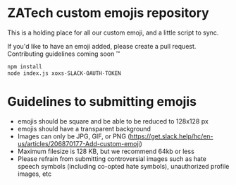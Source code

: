 # ZATech custom emojis repository

This is a holding place for all our custom emoji, and a little script to sync.

If you'd like to have an emoji added, please create a pull request. Contributing guidelines coming soon :tm:

```bash
npm install
node index.js xoxs-SLACK-OAUTH-TOKEN
```

# Guidelines to submitting emojis

- emojis should be square and be able to be reduced to 128x128 px
- emojis should have a transparent background
- Images can only be JPG, GIF, or PNG (https://get.slack.help/hc/en-us/articles/206870177-Add-custom-emoji)
- Maximum filesize is 128 KB, but we recommend 64kb or less
- Please refrain from submitting controversial images such as hate speech symbols (including co-opted hate symbols), unauthorized profile images, etc
